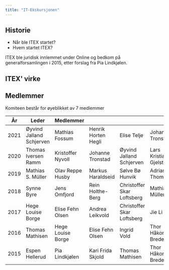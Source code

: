 ```yaml
---
title: "IT-Ekskursjonen"
---
```


Historie
--------

* Når ble ITEX startet?
* Hvem startet ITEX?

ITEX ble juridisk innlemmet under Online og bedkom på generalforsamlingen i 2015, etter forslag fra Pia Lindkjølen.

ITEX' virke
-----------------


Medlemmer
---------

Komiteen består for øyeblikket av 7 medlemmer

|År|Leder|Medlemmer||||||
|---|---|---|---|---|---|---|---|
|2021|Øyvind Jalland Schjerven|Mathias Fossum|Henrik Horten Hegli|Elise Telje|Johanne Tronstad|Christoffer Stensrud||
|2020|Thomas Iversen Ramm|Kristoffer Nyvoll|Johanne Tronstad|Øyvind Jalland Schjerven|Lars Kristian Gjelstad|Emilie Lia-Rognli|Charlotte Söderström|Nina Bjærum|Marcus Schrøder|Anhkha Nguyen Vo|
|2019|Mathias S. Müller|Olav Reppe Husby|Markus Haraldseid|Sølve Bø Hunvik|Adrian Thompson|Anzhelika Seliverstova|Lena Tørresdal|
|2018|Synne Byre|Jens Omfjord|Rein Holthe-Berg|Christoffer Skar Loftsberg|Mathias S. Müller|Markus Haraldseid|Andreas Nordby |
|2017|Hege Louise Borge|Elise Fehn Olsen|Andrea Leikvold|Christoffer Skar Loftsberg|Jie Li|Silje Sævig| |
|2016|Thomas Mathisen|Hege Louise Borge|Elise Fehn Olsen|Ingrid Vold|Thor Håkon Bredesen|||
|2015|Espen Hellerud|Pia Lindkjølen|Kari Frida Skjold|Thomas Mathisen|Thor Håkon Bredesen|||